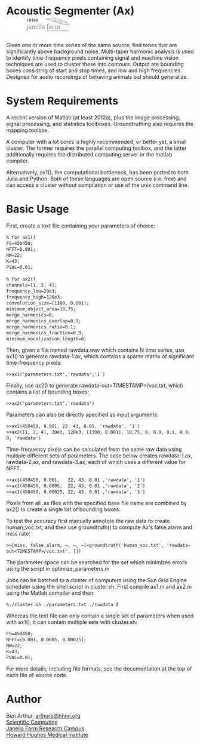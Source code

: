Acoustic Segmenter (Ax) [![Picture](/jfrc_grey_180x40.png)](http://www.janelia.org)
=======================

Given one or more time series of the same source, find tones that are
significantly above background noise.  Multi-taper harmonic analysis is
used to identify time-frequency pixels containing signal and machine vision
techniques are used to cluster these into contours.  Output are bounding
boxes consisting of start and stop times, and low and high frequencies.
Designed for audio recordings of behaving animals but should generalize.


System Requirements
===================

A recent version of Matlab (at least 2012a), plus the image processing,
signal processing, and statistics toolboxes.  Groundtruthing also requires
the mapping toolbox.

A computer with a lot cores is highly recommended, or better yet, a
small cluster.  The former requires the parallel computing toolbox,
and the latter additionally requires the distributed computing
server or the matlab compiler.

Alternatively, ax1(), the computational bottleneck, has been ported to
both Julia and Python.  Both of these languages are open source (i.e. free)
and can access a cluster without compilation or use of the unix command line.


Basic Usage
===========

First, create a text file containing your parameters of choice:

    % for ax1()
    FS=450450;
    NFFT=0.001;
    NW=22;
    K=43;
    PVAL=0.01;

    % for ax2()
    channels=[1, 2, 4];
    frequency_low=20e3;
    frequency_high=120e3;
    convolution_size=[1300, 0.001];
    minimum_object_area=18.75;
    merge_harmonics=0;
    merge_harmonics_overlap=0.9;
    merge_harmonics_ratio=0.1;
    merge_harmonics_fraction=0.9;
    minimum_vocalization_length=0;

Then, given a file named rawdata.wav which contains N time series, use ax1()
to generate rawdata-1.ax, which contains a sparse matrix of significant
time-frequency pixels:

    >>ax1('parameters.txt','rawdata','1')

Finally, use ax2() to generate rawdata-out\<TIMESTAMP\>/voc.txt, which contains
a list of bounding boxes:

    >>ax2('parameters.txt','rawdata')

Parameters can also be directly specified as input arguments:

    >>ax1(450450, 0.001, 22, 43, 0.01, 'rawdata', '1')
    >>ax2([1, 2, 4], 20e3, 120e3, [1300, 0.001], 18.75, 0, 0.9, 0.1, 0.9, 0, 'rawdata')

Time-frequency pixels can be calculated from the same raw data using
multiple different sets of parameters.  The case below creates rawdata-1.ax,
rawdata-2.ax, and rawdata-3.ax, each of which uses a different value for NFFT.

    >>ax1(450450, 0.001,   22, 43, 0.01 ,'rawdata', '1')
    >>ax1(450450, 0.0005,  22, 43, 0.01 ,'rawdata', '2')
    >>ax1(450450, 0.00025, 22, 43, 0.01 ,'rawdata', '3')

Pixels from all .ax files with the specified base file name are combined
by ax2() to create a single list of bounding boxes.

To test the accuracy first manually annotote the raw data to create
human_voc.txt, and then use groundtruth() to compute Ax's false alarm and
miss rate:

    >>[miss, false_alarm, ~, ~, ~]=groundtruth('human_voc.txt', 'rawdata-out<TIMESTAMP>/voc.txt', [])

The parameter space can be searched for the set which minimizes errors
using the script in optimize_parameters.m

Jobs can be batched to a cluster of computers using the Sun Grid Engine
scheduler using the shell script in cluster.sh.  First compile ax1.m and
ax2.m using the Matlab compiler and then:

    %./cluster.sh ./parameters.txt ./rawdata 2

Whereas the text file can only contain a single set of parameters when used
with ax1(), it can contain multiple sets with cluster.sh:

    FS=450450;
    NFFT=[0.001, 0.0005, 0.00025];
    NW=22;
    K=43;
    PVAL=0.01;

For more details, including file formats, see the documentation at the top
of each file of source code.


Author
======

Ben Arthur, arthurb@hhmi.org  
[Scientific Computing](http://www.janelia.org/research-resources/computing-resources)  
[Janelia Farm Research Campus](http://www.janelia.org)  
[Howard Hughes Medical Institute](http://www.hhmi.org)
